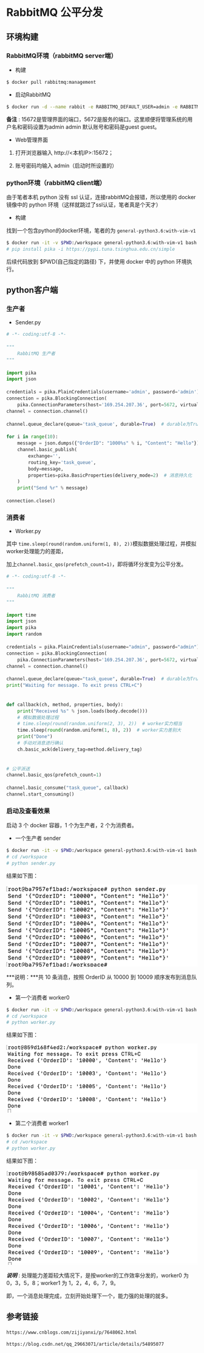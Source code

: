 # RabbitMQ 公平分发

## 环境构建

### RabbitMQ环境（rabbitMQ server端）

- 构建

```bash
$ docker pull rabbitmq:management
```

- 启动RabbitMQ

```bash
$ docker run -d --name rabbit -e RABBITMQ_DEFAULT_USER=admin -e RABBITMQ_DEFAULT_PASS=admin -p 15672:15672 -p 5672:5672 rabbitmq:management
```

**备注** : 15672是管理界面的端口，5672是服务的端口。这里顺便将管理系统的用户名和密码设置为admin admin 默认账号和密码是guest guest。

- Web管理界面

1. 打开浏览器输入 http://<本机IP>:15672；

2. 账号密码均输入 admin（启动时所设置的）

### python环境（rabbitMQ client端）

由于笔者本机 python 没有 ssl 认证，连接rabbitMQ会报错，所以使用的 docker 镜像中的 python 环境（这样就跳过了ssl认证，笔者真是个天才）

- 构建

找到一个包含python的docker环境，笔者的为 `general-python3.6:with-vim-v1`

```bash
$ docker run -it -v $PWD:/workspace general-python3.6:with-vim-v1 bash
# pip install pika -i https://pypi.tuna.tsinghua.edu.cn/simple
```

后续代码放到 $PWD(自己指定的路径) 下，并使用 docker 中的 python 环境执行。

## python客户端

### 生产者

- Sender.py

```python
# -*- coding:utf-8 -*-

"""
    RabbitMQ 生产者
"""

import pika
import json

credentials = pika.PlainCredentials(username='admin', password='admin')
connection = pika.BlockingConnection(
    pika.ConnectionParameters(host='169.254.207.36', port=5672, virtual_host='/', credentials=credentials))
channel = connection.channel()

channel.queue_declare(queue='task_queue', durable=True)  # durable为True，消息队列持久化

for i in range(10):
    message = json.dumps({"OrderID": "1000%s" % i, "Content": "Hello"})
    channel.basic_publish(
        exchange='',
        routing_key='task_queue',
        body=message,
        properties=pika.BasicProperties(delivery_mode=2)  # 消息持久化
    )
    print("Send %r" % message)

connection.close()

```

### 消费者

- Worker.py

其中 `time.sleep(round(random.uniform(1, 8), 2))`模拟数据处理过程，并模拟worker处理能力的差距，

加上`channel.basic_qos(prefetch_count=1)`，即将循环分发变为公平分发。

```python
# -*- coding:utf-8 -*-

"""
    RabbitMQ 消费者
"""

import time
import json
import pika
import random

credentials = pika.PlainCredentials(username="admin", password="admin")
connection = pika.BlockingConnection(
    pika.ConnectionParameters(host='169.254.207.36', port=5672, virtual_host='/', credentials=credentials))
channel = connection.channel()

channel.queue_declare(queue="task_queue", durable=True)  # durable为True，消息队列持久化
print("Waiting for message. To exit press CTRL+C")


def callback(ch, method, properties, body):
    print("Received %s" % json.loads(body.decode()))
    # 模拟数据处理过程
    # time.sleep(round(random.uniform(2, 3), 2))  # worker实力相当
    time.sleep(round(random.uniform(1, 8), 2))  # worker实力差别大
    print("Done")
    # 手动对消息进行确认
    ch.basic_ack(delivery_tag=method.delivery_tag)

    
# 公平派送
channel.basic_qos(prefetch_count=1)

channel.basic_consume("task_queue", callback)
channel.start_consuming()

```

### 启动及查看效果

启动 3 个 docker 容器，1 个为生产者，2 个为消费者。

- 一个生产者 sender

```bash
$ docker run -it -v $PWD:/workspace general-python3.6:with-vim-v1 bash
# cd /workspace
# python sender.py
```

结果如下图：

![sender](../images/分发sender.png)

***说明：***共 10 条消息，按照 OrderID 从 10000 到 10009 顺序发布到消息队列。

- 第一个消费者 worker0

```bash
$ docker run -it -v $PWD:/workspace general-python3.6:with-vim-v1 bash
# cd /workspace
# python worker.py
```

结果如下图：

![worker0](../images/公平分发worker0.png)

- 第二个消费者 worker1

```bash
$ docker run -it -v $PWD:/workspace general-python3.6:with-vim-v1 bash
# cd /workspace
# python worker.py
```

结果如下图：

![](../images/公平分发worker1.png)

***说明*** : 处理能力差距较大情况下，是按worker的工作效率分发的，worker0 为 0，3，5，8；worker1 为 1，2，4，6，7，9。

即，一个消息处理完成，立刻开始处理下一个，能力强的处理的就多。

## 参考链接

`https://www.cnblogs.com/zijiyanxi/p/7648062.html`

`https://blog.csdn.net/qq_29663071/article/details/54895077`

